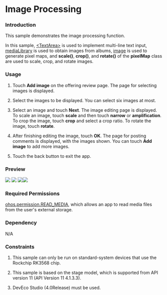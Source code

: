 # Image Processing

### Introduction

This sample demonstrates the image processing function.

In this sample, [\<TextArea>](https://gitee.com/openharmony/docs/blob/master/en/application-dev/reference/arkui-ts/ts-basic-components-textarea.md) is used to implement multi-line text input, [mediaLibrary](https://gitee.com/openharmony/docs/blob/master/en/application-dev/reference/apis/js-apis-mediaquery.md) is used to obtain images from albums, [image](https://gitee.com/openharmony/docs/blob/master/en/application-dev/reference/apis/js-apis-image.md) is used to generate pixel maps, and **scale()**, **crop()**, and **rotate()** of the **pixelMap** class are used to scale, crop, and rotate images.

### Usage

1. Touch **Add image** on the offering review page. The page for selecting images is displayed.

2. Select the images to be displayed. You can select six images at most.

3. Select an image and touch **Next**. The image editing page is displayed. To scale an image, touch **scale** and then touch **narrow** or **amplification**. To crop the image, touch **crop** and select a crop ratio. To rotate the image, touch **rotate**.

4. After finishing editing the image, touch **OK**. The page for posting comments is displayed, with the images shown. You can touch **Add image** to add more images.

5. Touch the back button to exit the app.

### Preview

![](screenshots/devices/scale.jpeg) ![](screenshots/devices/crop.jpeg) ![](screenshots/devices/rotato.jpeg)![](screenshots/devices/colorSpace.jpeg)

### Required Permissions

[ohos.permission.READ_MEDIA](https://gitee.com/openharmony/docs/blob/master/en/application-dev/security/permission-list.md), which allows an app to read media files from the user's external storage.

### Dependency

N/A

### Constraints

1. This sample can only be run on standard-system devices that use the Rockchip RK3568 chip.

2. This sample is based on the stage model, which is supported from API version 11 (API Version 11 4.1.3.3). 

3. DevEco Studio (4.0Release) must be used.
